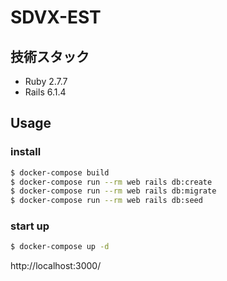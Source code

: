 # SDVX-EST
## 技術スタック
- Ruby 2.7.7
- Rails 6.1.4

## Usage

### install

```sh
$ docker-compose build
$ docker-compose run --rm web rails db:create
$ docker-compose run --rm web rails db:migrate
$ docker-compose run --rm web rails db:seed
```

### start up

```sh
$ docker-compose up -d
```

http://localhost:3000/